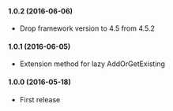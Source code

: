 #### 1.0.2 (2016-06-06)
* Drop framework version to 4.5 from 4.5.2

#### 1.0.1 (2016-06-05)
* Extension method for lazy AddOrGetExisting<T>

#### 1.0.0 (2016-05-18)
* First release